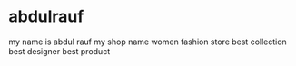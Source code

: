 # abdulrauf
my name is abdul rauf my shop name women fashion store best collection best designer best product 
